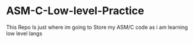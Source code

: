 # ASM-C-Low-level-Practice

This Repo Is just where im going to Store my ASM/C code as i am learning low level langs
